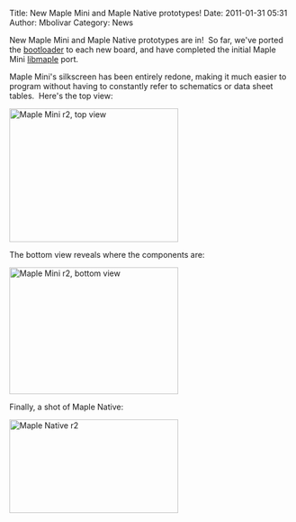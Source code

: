 Title: New Maple Mini and Maple Native prototypes!
Date: 2011-01-31 05:31
Author: Mbolivar
Category: News

New Maple Mini and Maple Native prototypes are in!  So far, we've ported the <a href="http://leaflabs.com/docs/bootloader.html">bootloader</a> to each new board, and have completed the initial Maple Mini <a href="http://leaflabs.com/docs/libmaple.html">libmaple</a> port.

Maple Mini's silkscreen has been entirely redone, making it much easier to program without having to constantly refer to schematics or data sheet tables.  Here's the top view:

<a href="http://leaflabs.com/wp-content/uploads/2011/01/mini-r2-top.png"><img class="aligncenter size-medium wp-image-1805" title="mini-r2-top" src="http://leaflabs.com/wp-content/uploads/2011/01/mini-r2-top-300x237.png" alt="Maple Mini r2, top view" width="300" height="237" /></a>

The bottom view reveals where the components are:

<a href="http://leaflabs.com/wp-content/uploads/2011/01/mini-r2-bottom.png"><img class="aligncenter size-medium wp-image-1804" title="mini-r2-bottom" src="http://leaflabs.com/wp-content/uploads/2011/01/mini-r2-bottom-300x225.png" alt="Maple Mini r2, bottom view" width="300" height="225" /></a>

Finally, a shot of Maple Native:
<p style="text-align: left;"><a href="http://leaflabs.com/wp-content/uploads/2011/01/native-r2.jpg"><img class="aligncenter" title="native-r2" src="http://leaflabs.com/wp-content/uploads/2011/01/native-r2-300x166.jpg" alt="Maple Native r2" width="300" height="166" /></a></p>
